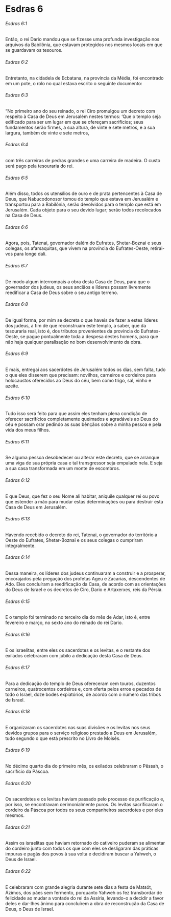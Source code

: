 # Esdras 6

###### Esdras 6:1

Então, o rei Dario mandou que se fizesse uma profunda investigação nos arquivos da Babilônia, que estavam protegidos nos mesmos locais em que se guardavam os tesouros.

###### Esdras 6:2

Entretanto, na cidadela de Ecbatana, na província da Média, foi encontrado em um pote, o rolo no qual estava escrito o seguinte documento:

###### Esdras 6:3

“No primeiro ano do seu reinado, o rei Ciro promulgou um decreto com respeito à Casa de Deus em Jerusalém nestes termos: ‘Que o templo seja edificado para ser um lugar em que se ofereçam sacrifícios; seus fundamentos serão firmes, a sua altura, de vinte e sete metros, e a sua largura, também de vinte e sete metros,

###### Esdras 6:4

com três carreiras de pedras grandes e uma carreira de madeira. O custo será pago pela tesouraria do rei.

###### Esdras 6:5

Além disso, todos os utensílios de ouro e de prata pertencentes à Casa de Deus, que Nabucodonosor tomou do templo que estava em Jerusalém e transportou para a Babilônia, serão devolvidos para o templo que está em Jerusalém. Cada objeto para o seu devido lugar; serão todos recolocados na Casa de Deus.

###### Esdras 6:6

Agora, pois, Tatenai, governador dalém do Eufrates, Shetar-Boznai e seus colegas, os afarsaquitas, que vivem na província do Eufrates-Oeste, retirai-vos para longe dali.

###### Esdras 6:7

De modo algum interrompais a obra desta Casa de Deus, para que o governador dos judeus, os seus anciãos e líderes possam livremente reedificar a Casa de Deus sobre o seu antigo terreno.

###### Esdras 6:8

De igual forma, por mim se decreta o que haveis de fazer a estes líderes dos judeus, a fim de que reconstruam este templo, a saber, que da tesouraria real, isto é, dos tributos provenientes da província do Eufrates-Oeste, se pague pontualmente toda a despesa destes homens, para que não haja qualquer paralisação no bom desenvolvimento da obra.

###### Esdras 6:9

E mais, entregai aos sacerdotes de Jerusalém todos os dias, sem falta, tudo o que eles disserem que precisam: novilhos, carneiros e cordeiros para holocaustos oferecidos ao Deus do céu, bem como trigo, sal, vinho e azeite.

###### Esdras 6:10

Tudo isso será feito para que assim eles tenham plena condição de oferecer sacrifícios completamente queimados e agradáveis ao Deus do céu e possam orar pedindo as suas bênçãos sobre a minha pessoa e pela vida dos meus filhos.

###### Esdras 6:11

Se alguma pessoa desobedecer ou alterar este decreto, que se arranque uma viga de sua própria casa e tal transgressor seja empalado nela. E seja a sua casa transformada em um monte de escombros.

###### Esdras 6:12

E que Deus, que fez o seu Nome ali habitar, aniquile qualquer rei ou povo que estender a mão para mudar estas determinações ou para destruir esta Casa de Deus em Jerusalém.

###### Esdras 6:13

Havendo recebido o decreto do rei, Tatenai, o governador do território a Oeste do Eufrates, Shetar-Boznai e os seus colegas o cumpriram integralmente.

###### Esdras 6:14

Dessa maneira, os líderes dos judeus continuaram a construir e a prosperar, encorajados pela pregação dos profetas Ageu e Zacarias, descendentes de Ado. Eles concluíram a reedificação da Casa, de acordo com as orientações do Deus de Israel e os decretos de Ciro, Dario e Artaxerxes, reis da Pérsia.

###### Esdras 6:15

E o templo foi terminado no terceiro dia do mês de Adar, isto é, entre fevereiro e março, no sexto ano do reinado do rei Dario.

###### Esdras 6:16

E os israelitas, entre eles os sacerdotes e os levitas, e o restante dos exilados celebraram com júbilo a dedicação desta Casa de Deus.

###### Esdras 6:17

Para a dedicação do templo de Deus ofereceram cem touros, duzentos carneiros, quatrocentos cordeiros e, com oferta pelos erros e pecados de todo o Israel, doze bodes expiatórios, de acordo com o número das tribos de Israel.

###### Esdras 6:18

E organizaram os sacerdotes nas suas divisões e os levitas nos seus devidos grupos para o serviço religioso prestado a Deus em Jerusalém, tudo segundo o que está prescrito no Livro de Moisés.

###### Esdras 6:19

No décimo quarto dia do primeiro mês, os exilados celebraram o Pêssah, o sacrifício da Páscoa.

###### Esdras 6:20

Os sacerdotes e os levitas haviam passado pelo processo de purificação e, por isso, se encontravam cerimonialmente puros. Os levitas sacrificaram o cordeiro da Páscoa por todos os seus companheiros sacerdotes e por eles mesmos.

###### Esdras 6:21

Assim os israelitas que haviam retornado do cativeiro puderam se alimentar do cordeiro junto com todos os que com eles se desligaram das práticas impuras e pagãs dos povos à sua volta e decidiram buscar a Yahweh, o Deus de Israel.

###### Esdras 6:22

E celebraram com grande alegria durante sete dias a festa de Matsót, Ázimos, dos pães sem fermento, porquanto Yahweh os fez transbordar de felicidade ao mudar a vontade do rei da Assíria, levando-o a decidir a favor deles e dar-lhes ânimo para concluírem a obra de reconstrução da Casa de Deus, o Deus de Israel.

